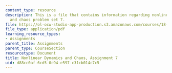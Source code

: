 ```yaml
---
content_type: resource
description: This is a file that contains information regarding nonlinear dynamics
  and chaos problem set 7.
file: https://ol-ocw-studio-app-production.s3.amazonaws.com/courses/18-385j-nonlinear-dynamics-and-chaos-fall-2014/d88cc0af6cd50c94e597c31cb014c7c5_MIT18_385JF14_Pset7.pdf
file_type: application/pdf
learning_resource_types:
- Assignments
parent_title: Assignments
parent_type: CourseSection
resourcetype: Document
title: Nonlinear Dynamics and Chaos, Assignment 7
uid: d88cc0af-6cd5-0c94-e597-c31cb014c7c5
---
```

